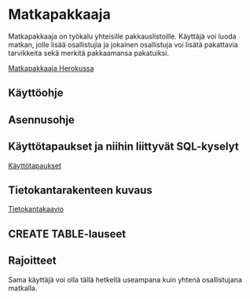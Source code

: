 # Matkapakkaaja
Matkapakkaaja on työkalu yhteisille pakkauslistoille. Käyttäjä voi luoda matkan, jolle lisää osallistujia ja jokainen osallistuja voi lisätä pakattavia tarvikkeita sekä merkitä pakkaamansa pakatuiksi.

[Matkapakkaaja Herokussa](https://matkapakkaaja.herokuapp.com/)

## Käyttöohje

## Asennusohje

## Käyttötapaukset ja niihin liittyvät SQL-kyselyt

[Käyttötapaukset](https://github.com/Hannav/Kodinhoitaja/blob/master/documentation/kayttotapaukset.txt)

## Tietokantarakenteen kuvaus

[Tietokantakaavio](https://github.com/Hannav/Kodinhoitaja/blob/master/documentation/tietokantakaavio.png)

## CREATE TABLE-lauseet

## Rajoitteet

Sama käyttäjä voi olla tällä hetkellä useampana kuin yhtenä osallistujana matkalla.
